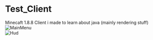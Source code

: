 # Test_Client
Minecaft 1.8.8 Client i made to learn about java (mainly rendering stuff)
![MainMenu](https://cdn.discordapp.com/attachments/944354446337507358/964676159541502032/unknown.png)<br>
![Hud](https://cdn.discordapp.com/attachments/944354446337507358/964677018883092490/unknown.png)
